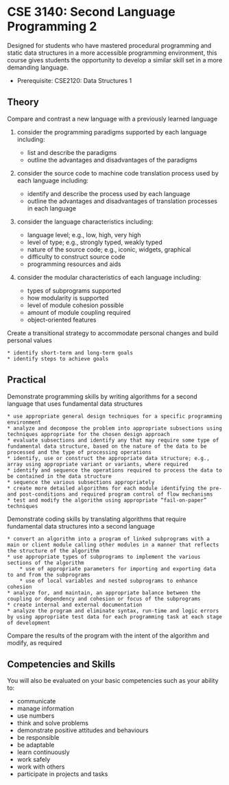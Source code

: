 # CSE 3140: Second Language Programming 2

Designed for students who have mastered procedural programming and static data structures in a more accessible programming environment, this course gives students the opportunity to develop a similar skill set in a more demanding language.

* Prerequisite: CSE2120: Data Structures 1

## Theory

Compare and contrast a new language with a previously learned language

1. consider the programming paradigms supported by each language including:

    * list and describe the paradigms
    * outline the advantages and disadvantages of the paradigms

2. consider the source code to machine code translation process used by each language including:

    * identify and describe the process used by each language
    * outline the advantages and disadvantages of translation processes in each language

3. consider the language characteristics including:

    * language level; e.g., low, high, very high
    * level of type; e.g., strongly typed, weakly typed
    * nature of the source code; e.g., iconic, widgets, graphical
    * difficulty to construct source code
    * programming resources and aids

4. consider the modular characteristics of each language including:

    * types of subprograms supported
    * how modularity is supported
    * level of module cohesion possible
    * amount of module coupling required
    * object-oriented features

Create a transitional strategy to accommodate personal changes and build personal values

    * identify short-term and long-term goals
    * identify steps to achieve goals

## Practical

Demonstrate programming skills by writing algorithms for a second language that uses fundamental data structures

    * use appropriate general design techniques for a specific programming environment
    * analyze and decompose the problem into appropriate subsections using techniques appropriate for the chosen design approach
    * evaluate subsections and identify any that may require some type of fundamental data structure, based on the nature of the data to be processed and the type of processing operations 
    * identify, use or construct the appropriate data structure; e.g., array using appropriate variant or variants, where required
    * identify and sequence the operations required to process the data to be contained in the data structure
    * sequence the various subsections appropriately
    * create more detailed algorithms for each module identifying the pre- and post-conditions and required program control of flow mechanisms
    * test and modify the algorithm using appropriate “fail-on-paper” techniques

Demonstrate coding skills by translating algorithms that require fundamental data structures into a second language

    * convert an algorithm into a program of linked subprograms with a main or client module calling other modules in a manner that reflects the structure of the algorithm
    * use appropriate types of subprograms to implement the various sections of the algorithm
        * use of appropriate parameters for importing and exporting data to and from the subprograms
        * use of local variables and nested subprograms to enhance cohesion
    * analyze for, and maintain, an appropriate balance between the coupling or dependency and cohesion or focus of the subprograms
    * create internal and external documentation
    * analyze the program and eliminate syntax, run-time and logic errors by using appropriate test data for each programming task at each stage of development

Compare the results of the program with the intent of the algorithm and modify, as required

## Competencies and Skills

You will also be evaluated on your basic competencies such as your ability to:

* communicate
* manage information
* use numbers
* think and solve problems
* demonstrate positive attitudes and behaviours
* be responsible
* be adaptable
* learn continuously
* work safely
* work with others
* participate in projects and tasks

